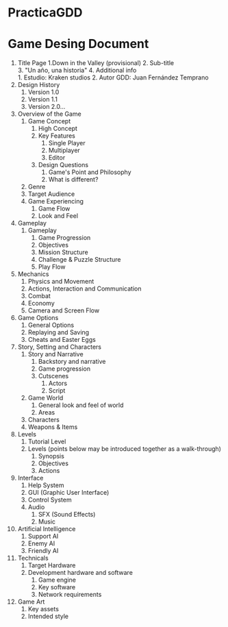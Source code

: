# PracticaGDD

Game Desing Document 
=============================
1. Title Page
   1.Down in the Valley (provisional) 
   2. Sub-title    
   3. "Un año, una historia"
   4. Additional info	
       1. Estudio: Kraken studios
       2. Autor GDD: Juan Fernández Temprano
2. Design History
   1.  Version 1.0
   2.  Version 1.1
   3.  Version 2.0...
3. Overview of the Game
   1.  Game Concept
       1. High Concept
       2. Key Features
           1. Single Player
           2. Multiplayer
           3. Editor
       3. Design Questions
           1. Game's Point and Philosophy
           2. What is different?
   2.  Genre
   3.  Target Audience
   4.  Game Experiencing
        1. Game Flow
        2. Look and Feel
4. Gameplay
   1.  Gameplay
       1. Game Progression
       2. Objectives
       3. Mission Structure
       4. Challenge & Puzzle Structure
       5. Play Flow
5. Mechanics
   1. Physics and Movement 
   2. Actions, Interaction and Communication
   3. Combat
   4. Economy
   5. Camera and Screen Flow
6. Game Options
   1.  General Options
   2.  Replaying and Saving 
   3.  Cheats and Easter Eggs
7. Story, Setting and Characters
   1.  Story and Narrative
       1. Backstory and narrative
       2. Game progression
       3. Cutscenes
          1. Actors
          2. Script
   2.  Game World
       1. General look and feel of world
       2. Areas
   3.  Characters
   4.  Weapons & Items
8. Levels
   1.  Tutorial Level
   2.  Levels (points below may be introduced together as a walk-through)
       1. Synopsis
       2. Objectives
       3. Actions
9. Interface
   1.  Help System
   2.  GUI (Graphic User Interface)
   3.  Control System
   4.  Audio
       1. SFX (Sound Effects)
       2. Music
10. Artificial Intelligence
    1. Support AI
    2. Enemy AI 
    3. Friendly AI
11. Technicals
    1. Target Hardware
    2. Development hardware and software
       1. Game engine
       2. Key software
       3. Network requirements
12. Game Art 
    1. Key assets
    2. Intended style
